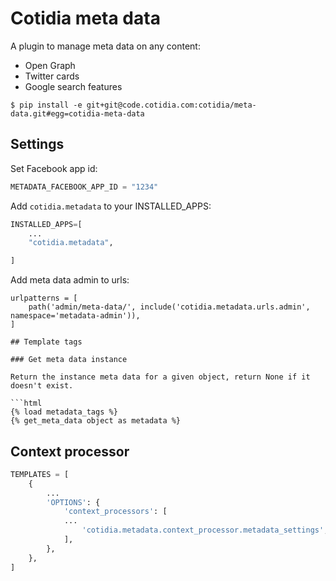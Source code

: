 # Cotidia meta data

A plugin to manage meta data on any content:

- Open Graph
- Twitter cards
- Google search features

```console
$ pip install -e git+git@code.cotidia.com:cotidia/meta-data.git#egg=cotidia-meta-data
```

## Settings

Set Facebook app id:

```python
METADATA_FACEBOOK_APP_ID = "1234"
```

Add `cotidia.metadata` to your INSTALLED_APPS:

```python
INSTALLED_APPS=[
    ...
    "cotidia.metadata",

]
```

Add meta data admin to urls:

```
urlpatterns = [
    path('admin/meta-data/', include('cotidia.metadata.urls.admin', namespace='metadata-admin')),
]

## Template tags

### Get meta data instance

Return the instance meta data for a given object, return None if it doesn't exist.

```html
{% load metadata_tags %}
{% get_meta_data object as metadata %}
```

## Context processor

```python
TEMPLATES = [
    {
        ...
        'OPTIONS': {
            'context_processors': [
            ...
                'cotidia.metadata.context_processor.metadata_settings',
            ],
        },
    },
]
```
